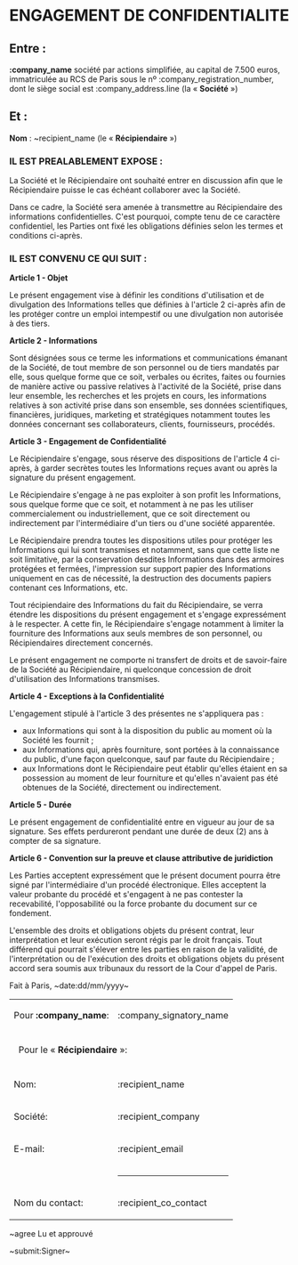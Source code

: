 # ENGAGEMENT DE CONFIDENTIALITE

## Entre :

__:company_name__ soci&eacute;t&eacute; par actions simplifi&eacute;e, au capital de 7.500 euros, immatricul&eacute;e au RCS de Paris sous le n&ordm; :company_registration_number, dont le si&egrave;ge social est :company_address.line (la &laquo; __Soci&eacute;t&eacute;__ &raquo;) 

## Et :

__Nom__ : ~recipient_name
  (le &laquo; __R&eacute;cipiendaire__ &raquo;)

### IL EST PREALABLEMENT EXPOSE :

La Soci&eacute;t&eacute; et le R&eacute;cipiendaire ont souhait&eacute; entrer en discussion afin que le R&eacute;cipiendaire puisse le cas &eacute;ch&eacute;ant collaborer avec la Soci&eacute;t&eacute;.

Dans ce cadre, la Soci&eacute;t&eacute; sera amen&eacute;e &agrave; transmettre au R&eacute;cipiendaire des informations confidentielles. C'est pourquoi, compte tenu de ce caract&egrave;re confidentiel, les Parties ont fix&eacute; les obligations d&eacute;finies selon les termes et conditions ci-apr&egrave;s.

### IL EST CONVENU CE QUI SUIT :

__Article 1 - Objet__

Le pr&eacute;sent engagement vise &agrave; d&eacute;finir les conditions d'utilisation et de divulgation des Informations telles que d&eacute;finies &agrave; l'article 2 ci-apr&egrave;s afin de les prot&eacute;ger contre un emploi intempestif ou une divulgation non autoris&eacute;e &agrave; des tiers.

__Article 2 - Informations__

Sont d&eacute;sign&eacute;es sous ce terme les informations et communications &eacute;manant de la Soci&eacute;t&eacute;, de tout membre de son personnel ou de tiers mandat&eacute;s par elle, sous quelque forme que ce soit, verbales ou &eacute;crites, faites ou fournies de mani&egrave;re active ou passive relatives &agrave; l'activit&eacute; de la Soci&eacute;t&eacute;, prise dans leur ensemble, les recherches et les projets en cours, les informations relatives &agrave; son activit&eacute; prise dans son ensemble, ses donn&eacute;es scientifiques, financi&egrave;res, juridiques, marketing et strat&eacute;giques notamment toutes les donn&eacute;es concernant ses collaborateurs, clients, fournisseurs, proc&eacute;d&eacute;s.

__Article 3 - Engagement de Confidentialit&eacute;__

Le R&eacute;cipiendaire s'engage, sous r&eacute;serve des dispositions de l'article 4 ci-apr&egrave;s, &agrave; garder secr&egrave;tes toutes les Informations re&ccedil;ues avant ou apr&egrave;s la signature du pr&eacute;sent engagement.

Le R&eacute;cipiendaire s'engage &agrave; ne pas exploiter &agrave; son profit les Informations, sous quelque forme que ce soit, et notamment &agrave; ne pas les utiliser commercialement ou industriellement, que ce soit directement ou indirectement par l'interm&eacute;diaire d'un tiers ou d'une soci&eacute;t&eacute; apparent&eacute;e.

Le R&eacute;cipiendaire prendra toutes les dispositions utiles pour prot&eacute;ger les Informations qui lui sont transmises et notamment, sans que cette liste ne soit limitative, par la conservation desdites Informations dans des armoires prot&eacute;g&eacute;es et ferm&eacute;es, l'impression sur support papier des Informations uniquement en cas de n&eacute;cessit&eacute;, la destruction des documents papiers contenant ces Informations, etc. 

Tout r&eacute;cipiendaire des Informations du fait du R&eacute;cipiendaire, se verra &eacute;tendre les dispositions du pr&eacute;sent engagement et s'engage express&eacute;ment &agrave; le respecter. A cette fin, le R&eacute;cipiendaire s'engage notamment &agrave; limiter la fourniture des Informations aux seuls membres de son personnel, ou R&eacute;cipiendaires directement concern&eacute;s.

Le pr&eacute;sent engagement ne comporte ni transfert de droits et de savoir-faire de la Soci&eacute;t&eacute; au R&eacute;cipiendaire, ni quelconque concession de droit d'utilisation des Informations transmises.

__Article 4 - Exceptions &agrave; la Confidentialit&eacute;__

L'engagement stipul&eacute; &agrave; l'article 3 des pr&eacute;sentes ne s'appliquera pas :

-	aux Informations qui sont &agrave; la disposition du public au moment o&ugrave; la Soci&eacute;t&eacute; les fournit ;
-	aux Informations qui, apr&egrave;s fourniture, sont port&eacute;es &agrave; la connaissance du public, d'une fa&ccedil;on quelconque, sauf par faute du R&eacute;cipiendaire ;
-	aux Informations dont le R&eacute;cipiendaire peut &eacute;tablir qu'elles &eacute;taient en sa possession au moment de leur fourniture et qu'elles n'avaient pas &eacute;t&eacute; obtenues de la Soci&eacute;t&eacute;, directement ou indirectement.

__Article 5 - Dur&eacute;e__

Le pr&eacute;sent engagement de confidentialit&eacute; entre en vigueur au jour de sa signature. Ses effets perdureront pendant une dur&eacute;e de deux (2) ans &agrave; compter de sa signature.

__Article 6 - Convention sur la preuve et clause attributive de juridiction__

Les Parties acceptent express&eacute;ment que le pr&eacute;sent document pourra &ecirc;tre sign&eacute; par l'interm&eacute;diaire d'un proc&eacute;d&eacute; &eacute;lectronique. Elles acceptent la valeur probante du proc&eacute;d&eacute; et s'engagent &agrave; ne pas contester la recevabilit&eacute;, l'opposabilit&eacute; ou la force probante du document sur ce fondement.

L'ensemble des droits et obligations objets du pr&eacute;sent contrat, leur interpr&eacute;tation et leur ex&eacute;cution seront r&eacute;gis par le droit fran&ccedil;ais. Tout diff&eacute;rend qui pourrait s'&eacute;lever entre les parties en raison de la validit&eacute;, de l'interpr&eacute;tation ou de l'ex&eacute;cution des droits et obligations objets du pr&eacute;sent accord sera soumis aux tribunaux du ressort de la Cour d'appel de Paris.

Fait &agrave; Paris, ~date:dd/mm/yyyy~


<table>
<tr>
<td>

Pour <b>:company_name</b>: 

</td>
<td class="bold">

:company_signatory_name

</td>
</tr>
<tr>
<td colspan="2" class="recipient-field-label" style="text-align: left;">
<br /> 
&nbsp;
Pour le &laquo; <b>R&eacute;cipiendaire</b> &raquo;:
<br /> 
&nbsp;
</td>
</tr>
<tr>
<td class="recipient-field-label">

Nom:

</td>
<td class="bold">

:recipient_name

</td>
</tr>
<tr>
<td class="recipient-field-label">

Soci&eacute;t&eacute;:

</td>
<td class="bold">

:recipient_company

</td>
</tr>
<tr>
<td class="recipient-field-label">

E-mail:

</td>
<td class="bold">

:recipient_email

</td>
</tr>
<tr>
<td>
&nbsp;
</td>
<td>
<hr />
</td>
</tr>
<tr>
<td class="recipient-field-label">

Nom du contact:

</td>
<td class="bold">

:recipient_co_contact

</td>
</tr>
</table>

~agree Lu et approuv&eacute;

~submit:Signer~